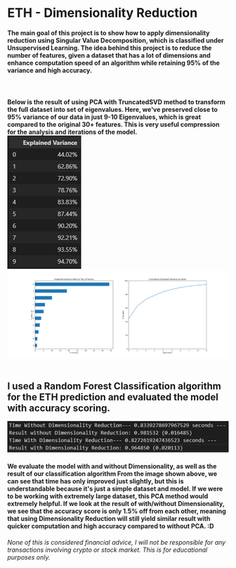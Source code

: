 <h1> ETH - Dimensionality Reduction </h1>
<div class = "Summary">
    <h4> The main goal of this project is to show how to apply dimensionality reduction using Singular Value Decomposition, which is classified under Unsupervised Learning. The idea behind this project is to reduce the number of features, given a dataset that has a lot of dimensions and enhance computation speed of an algorithm while retaining 95% of the variance and high accuracy. </h4>
    <br>
    <h4> Below is the result of using PCA with TruncatedSVD method to transform the full dataset into set of eigenvalues. Here, we've preserved close to 95% variance of our data in just 9-10 Eigenvalues, which is great compared to the original 30+ features. This is very useful compression for the analysis and iterations of the model.<br>
    <img src="images/ExplainedVariance.png" alt="Explained Variance">
    <img src="images/Cumulative Explained Variance by factor.png" alt="Cumulative EV">
    <br><br>
    <h2>I used a Random Forest Classification algorithm for the ETH prediction and evaluated the model with accuracy scoring.
    </h2>
    <img src="images/result.png" alt="result">
    <br>
    <h4> We evaluate the model with and without Dimensionality, as well as the result of our classification algorithm From the image shown above, we can see that time has only improved just slightly, but this is understandable because it's just a simple dataset and model. If we were to be working with extremely large dataset, this PCA method would extremely helpful. If we look at the result of with/without Dimensionality, we see that the accuracy score is only 1.5% off from each other, meaning that using Dimensionality Reduction will still yield similar result with quicker computation and high accuracy compared to without PCA. :D </h4>
</div>
<h6> None of this is considered financial advice, I will not be responsible for any transactions involving crypto or stock market. This is for educational purposes only. </h6>
